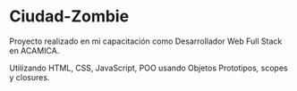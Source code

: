 # Ciudad-Zombie
Proyecto realizado en mi capacitación como Desarrollador Web Full Stack en ACAMICA.

Utilizando HTML, CSS, JavaScript, POO usando Objetos Prototipos, scopes y closures.
